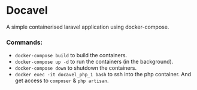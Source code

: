 # Docavel

A simple containerised laravel application using docker-compose.

### Commands:
- `docker-compose build` to build the containers.
- `docker-compose up -d` to run the containers (in the background).
- `docker-compose down` to shutdown the containers.
- `docker exec -it docavel_php_1 bash` to ssh into the php container. And get access to `composer` & `php artisan`.